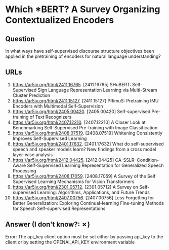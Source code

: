 # Which *BERT? A Survey Organizing Contextualized Encoders

## Question

In what ways have self-supervised discourse structure objectives been applied in the pretraining of encoders for natural language understanding?

## URLs

1. https://ar5iv.org/html/2411.16765. [2411.16765] SHuBERT: Self-Supervised Sign Language Representation Learning via Multi-Stream Cluster Prediction
2. https://ar5iv.org/html/2411.15127. [2411.15127] PRimuS: Pretraining IMU Encoders with Multimodal Self-Supervision
3. https://ar5iv.org/html/2405.00420. [2405.00420] Self-supervised Pre-training of Text Recognizers
4. https://ar5iv.org/html/2407.12210. [2407.12210] A Closer Look at Benchmarking Self-Supervised Pre-training with Image Classification
5. https://ar5iv.org/html/2408.07519. [2408.07519] Whitening Consistently Improves Self-Supervised Learning
6. https://ar5iv.org/html/2401.17632. [2401.17632] What do self-supervised speech and speaker models learn? New findings from a cross model layer-wise analysis
7. https://ar5iv.org/html/2412.04425. [2412.04425] CA-SSLR: Condition-Aware Self-Supervised Learning Representation for Generalized Speech Processing
8. https://ar5iv.org/html/2408.17059. [2408.17059] A Survey of the Self Supervised Learning Mechanisms for Vision Transformers
9. https://ar5iv.org/html/2301.05712. [2301.05712] A Survey on Self-supervised Learning: Algorithms, Applications, and Future Trends
10. https://ar5iv.org/html/2407.00756. [2407.00756] Less Forgetting for Better Generalization: Exploring Continual-learning Fine-tuning Methods for Speech Self-supervised Representations

## Answer (I don't know?: ✗)

Error: The api_key client option must be set either by passing api_key to the client or by setting the OPENAI_API_KEY environment variable